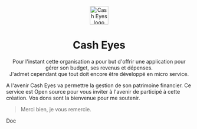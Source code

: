 <div align="center">
	<img src="https://avatars.githubusercontent.com/u/170715457?s=400&u=783cf2fd86f81d52ae4fc0c87f7cac07f925d473&v=4" alt="Cash Eyes logo" width="50px" />
</div>
<div align="center">
    <h1>Cash Eyes</h1>
    <p>Pour l'instant cette organisation a pour but d'offrir une application pour gérer son budget, ses revenus et dépenses. <br/> J'admet cependant que tout doit encore être développé en micro service.</p>
</div>

A l'avenir Cash Eyes va permettre la gestion de son patrimoine financier.
Ce service est Open source pour vous inviter à l'avenir de participé à cette création.
Vos dons sont la bienvenue pour me soutenir.

> Merci bien, je vous remercie.

Doc
